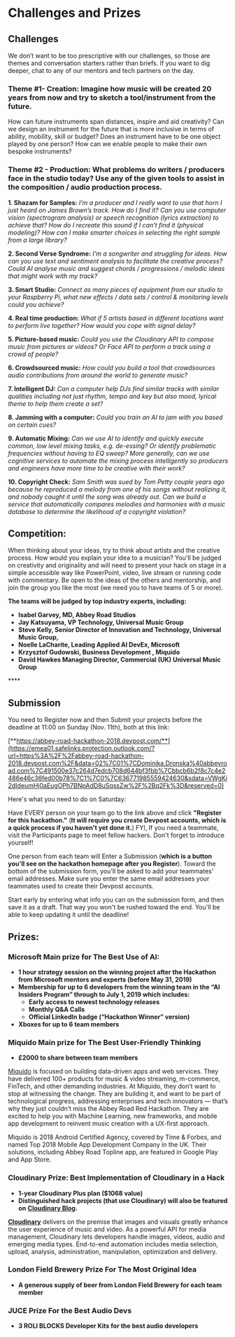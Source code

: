 # Challenges and Prizes

## Challenges

We don’t want to be too prescriptive with our challenges, so those are themes and conversation starters rather than briefs. If you want to dig deeper, chat to any of our mentors and tech partners on the day.

### **Theme \#1- Creation: Imagine how music will be created 20 years from now and try to sketch a tool/instrument from the future.**

How can future instruments span distances, inspire and aid creativity? Can we design an instrument for the future that is more inclusive in terms of ability, mobility, skill or budget? Does an instrument have to be one object played by one person? How can we enable people to make their own bespoke instruments? 

### Theme \#2 - Production: What problems do writers / producers face in the studio today? Use any of the given tools to assist in the composition / audio production process.

**1. Shazam for Samples:** _I’m a producer and I really want to use that horn I just heard on James Brown’s track. How do I find it? Can you use computer vision \(spectrogram analysis\) or speech recognition \(lyrics extraction\) to achieve that? How do I recreate this sound if I can’t find it \(physical modeling\)? How can I make smarter choices in selecting the right sample from a large library?_

**2. Second Verse Syndrome:** _I’m a songwriter and struggling for ideas. How can you use text and sentiment analysis to facilitate the creative process? Could AI analyse music and suggest chords / progressions / melodic ideas that might work with my track?_ 

**3. Smart Studio:** _Connect as many pieces of equipment from our studio to your Raspberry Pi, what new effects / data sets / control & monitoring levels could you achieve?_ 

**4. Real time production:** _What if 5 artists based in different locations want to perform live together? How would you cope with signal delay?_ 

**5. Picture-based music:** _Could you use the Cloudinary API to compose music from pictures or videos? Or Face API to perform a track using a crowd of people?_

**6. Crowdsourced music:** _How could you build a tool that crowdsources audio contributions from around the world to generate music?_

**7. Intelligent DJ:** _Can a computer help DJs find similar tracks with similar qualities including not just rhythm, tempo and key but also mood, lyrical theme to help them create a set?_

**8. Jamming with a computer:** _Could you train an AI to jam with you based on certain cues?_ 

**9. Automatic Mixing:** _Can we use AI to identify and quickly execute common, low level mixing tasks, e.g. de-essing? Or identify problematic frequencies without having to EQ sweep? More generally, can we use cognitive services to automate the mixing process intelligently so producers and engineers have more time to be creative with their work?_ 

**10. Copyright Check:** _Sam Smith was sued by Tom Petty couple years ago because he reproduced a melody from one of his songs without realizing it, and nobody caught it until the song was already out. Can we build a service that automatically compares melodies and harmonies with a music database to determine the likelihood of a copyright violation?_ 

## Competition:

When thinking about your ideas, try to think about artists and the creative process. How would you explain your idea to a musician? You'll be judged on creativity and originality and will need to present your hack on stage in a simple accessible way  like PowerPoint, video, live stream or running code with commentary. Be open to the ideas of the others and mentorship, and join the group you like the most \(we need you to have teams of 5 or more\). 

**The teams will be judged by top industry experts, including:**

* **Isabel Garvey, MD, Abbey Road Studios**
* **Jay Katsuyama, VP Technology, Universal Music Group**
* **Steve Kelly, Senior Director of Innovation and Technology, Universal Music Group,** 
* **Noelle LaCharite, Leading Applied AI DevEx, Microsoft** 
* **Krzysztof Gudowski, Business Development , Miquido** 
* **David Hawkes Managing Director, Commercial \(UK\) Universal Music Group**

\*\*\*\*

## Submission

You need to Register now and then Submit your projects before the deadline at 11:00 on Sunday \(Nov. 11th\), both at this link:

[**https://abbey-road-hackathon-2018.devpost.com/**](https://emea01.safelinks.protection.outlook.com/?url=https%3A%2F%2Fabbey-road-hackathon-2018.devpost.com%2F&data=02%7C01%7CDominika.Dronska%40abbeyroad.com%7C491500e37c264d7edcb708d644bf3fbb%7Cbbcb6b2f8c7c4e2486e46c36fed00b78%7C1%7C0%7C636771985559424630&sdata=VWgKi2dIdeumHj0aEugOPh7BNpAdD8uSqssZw%2F%2Bq2Fk%3D&reserved=0)

Here's what you need to do on Saturday:

Have EVERY person on your team go to the link above and click **"Register for this hackathon."** \(**It will require you create Devpost accounts, which is a quick process if you haven't yet done it.**\) FYI, If you need a teammate, visit the Participants page to meet fellow hackers. Don't forget to introduce yourself!

One person from each team will Enter a Submission \(**which is a button you'll see on the hackathon homepage after you Register**\). Toward the bottom of the submission form, you'll be asked to add your teammates' email addresses. Make sure you enter the same email addresses your teammates used to create their Devpost accounts.

Start early by entering what info you can on the submission form, and then save it as a draft. That way you won't be rushed toward the end. You'll be able to keep updating it until the deadline!

## Prizes:

### **Microsoft Main prize for The Best Use of AI:**

* **1 hour strategy session on the winning project after the Hackathon from Microsoft mentors and experts \(before May 31, 2019\)** 
* **Membership for up to 6 developers from the winning team in the “AI Insiders Program” through to July 1, 2019 which includes:**
  * **Early access to newest technology releases**
  * **Monthly Q&A Calls** 
  * **Official LinkedIn badge \(“Hackathon Winner” version\)**
* **Xboxes for up to 6 team members**

### Miquido Main prize for The Best User-Friendly Thinking

* **£2000 to share between team members**

[Miquido](https://www.miquido.com) is focused on building data-driven apps and web services. They have delivered 100+ products for music & video streaming, m-commerce, FinTech, and other demanding industries. At Miquido, they don’t want to stop at witnessing the change. They are building it, and want to be part of technological progress, addressing enterprises and tech innovators — that’s why they just couldn’t miss the Abbey Road Red Hackathon. They are excited to help you with Machine Learning, new frameworks, and mobile app development to reinvent music creation with a UX-first approach.

  
Miquido is 2018 Android Certified Agency, covered by Time & Forbes, and named Top 2018 Mobile App Development Company in the UK. Their solutions, including Abbey Road Topline app, are featured in Google Play and App Store.

### Cloudinary **Prize: B**est Implementation of Cloudinary in a Hack 

* **1-year Cloudinary Plus plan \($1068 value\)** 
* **Distinguished hack projects \(that use Cloudinary\) will also be featured on** [**Cloudinary Blog**](https://cloudinary.com/blog)**.**

[**Cloudinary**](https://cloudinary.com/signup?utm_source=HMW&utm_medium=Gitbook&utm_campaign=Evangelism&utm_term=Hackathon-Guide&utm_content=Signup_HMW-2018) delivers on the premise that images and visuals greatly enhance the user experience of music and video. As a powerful API for media management, Cloudinary lets developers handle images, videos, audio and emerging media types. End-to-end automation includes media selection, upload, analysis, administration, manipulation, optimization and delivery.

### London Field Brewery Prize For The Most Original Idea

* **A generous supply of beer from London Field Brewery for each team member**

### JUCE Prize For the Best Audio Devs

* **3 ROLI BLOCKS Developer Kits for the best audio developers**




